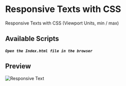 # Responsive Texts with CSS
Responsive Texts with CSS (Viewport Units, min / max)
 
## Available Scripts

##### `Open the Index.html file in the browser`

## Preview
![Responsive Text](https://user-images.githubusercontent.com/32379195/102281006-e8091980-3f0c-11eb-9116-97b7d1c9dc27.gif)
